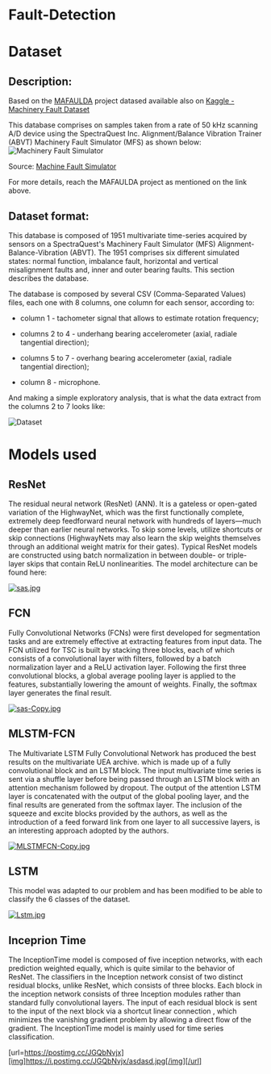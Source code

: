 # Fault-Detection

# Dataset
## Description:

Based on the [MAFAULDA](http://www02.smt.ufrj.br/~offshore/mfs/page_01.html) project datased available also on [ Kaggle - Machinery Fault Dataset](https://www.kaggle.com/uysalserkan/fault-induction-motor-dataset)

This database comprises on samples taken from a rate of 50 kHz scanning A/D device using the SpectraQuest Inc. Alignment/Balance Vibration Trainer (ABVT) Machinery Fault Simulator (MFS) as shown below:
![Machinery Fault Simulator](https://spectraquest.com/spectraquest/images/products/main/MFS.jpg)

Source: [Machine Fault Simulator](https://spectraquest.com/machinery-fault-simulator/details/mfs/)

For more details, reach the MAFAULDA project as mentioned on the link above.

## Dataset format:

This database is composed of 1951 multivariate time-series acquired by sensors on a SpectraQuest's Machinery Fault Simulator (MFS) Alignment-Balance-Vibration (ABVT). The 1951 comprises six different simulated states: normal function, imbalance fault, horizontal and vertical misalignment faults and, inner and outer bearing faults. This section describes the database.

The database is composed by several CSV (Comma-Separated Values) files, each one with 8 columns, one column for each sensor, according to:

* column 1 - tachometer signal that allows to estimate rotation frequency;

* columns 2 to 4 - underhang bearing accelerometer (axial, radiale tangential direction);

* columns 5 to 7 - overhang bearing accelerometer (axial, radiale tangential direction);

* column 8 - microphone.

And making a simple exploratory analysis, that is what the data extract from the columns 2 to 7 looks like:

![Dataset](https://fantinatti.com/ds/Dataset.gif)

# Models used

## ResNet
The residual neural network (ResNet) (ANN). It is a gateless or open-gated variation of the HighwayNet, which was the first functionally complete, extremely deep feedforward neural network with hundreds of layers—much deeper than earlier neural networks. To skip some levels, utilize shortcuts or skip connections (HighwayNets may also learn the skip weights themselves through an additional weight matrix for their gates). Typical ResNet models are constructed using batch normalization in between double- or triple-layer skips that contain ReLU nonlinearities.
The model architecture can be found here:

[![sas.jpg](https://i.postimg.cc/hGymK9sX/sas.jpg)](https://postimg.cc/d7C3BZzF)

## FCN
Fully Convolutional Networks (FCNs) were first developed for segmentation tasks and are extremely effective at extracting features from input data. The FCN utilized for TSC is built by stacking three blocks, each of which consists of a convolutional layer with filters, followed by a batch normalization layer and a ReLU activation layer. Following the first three convolutional blocks, a global average pooling layer is applied to the features, substantially lowering the amount of weights. Finally, the softmax layer generates the final result.

[![sas-Copy.jpg](https://i.postimg.cc/YSwgXr9S/sas-Copy.jpg)](https://postimg.cc/9DJr0jy3)

## MLSTM-FCN
The Multivariate LSTM Fully Convolutional Network has produced the best results on the multivariate UEA archive. which is made up of a fully convolutional block and an LSTM block. The input multivariate time series is sent via a shuffle layer before being passed through an LSTM block with an attention mechanism followed by dropout. The output of the attention LSTM layer is concatenated with the output of the global pooling layer, and the final results are generated from the softmax layer. The inclusion of the squeeze and excite blocks provided by the authors, as well as the introduction of a feed forward link from one layer to all successive layers, is an interesting approach adopted by the authors.

[![MLSTMFCN-Copy.jpg](https://i.postimg.cc/9FKNQ7xN/MLSTMFCN-Copy.jpg)](https://postimg.cc/zVwkdVYn)

## LSTM
This model was adapted to our problem and has been modified to be able to classify the 6 classes of the dataset.

[![Lstm.jpg](https://i.postimg.cc/yxPszTh5/Lstm.jpg)](https://postimg.cc/0KbLYDBd)

## Inceprion Time
The InceptionTime model is composed of five inception networks, with each prediction weighted equally, which is quite similar to the behavior of ResNet. The classifiers in the Inception network consist of two distinct residual blocks, unlike ResNet, which consists of three blocks. Each block in the inception network consists of three Inception modules rather than standard fully convolutional layers. The input of each residual block is sent to the input of the next block via a shortcut linear connection , which minimizes the vanishing gradient problem by allowing a direct flow of the gradient. The InceptionTime model is mainly used for time series classification.

[url=https://postimg.cc/JGQbNvjx][img]https://i.postimg.cc/JGQbNvjx/asdasd.jpg[/img][/url]
